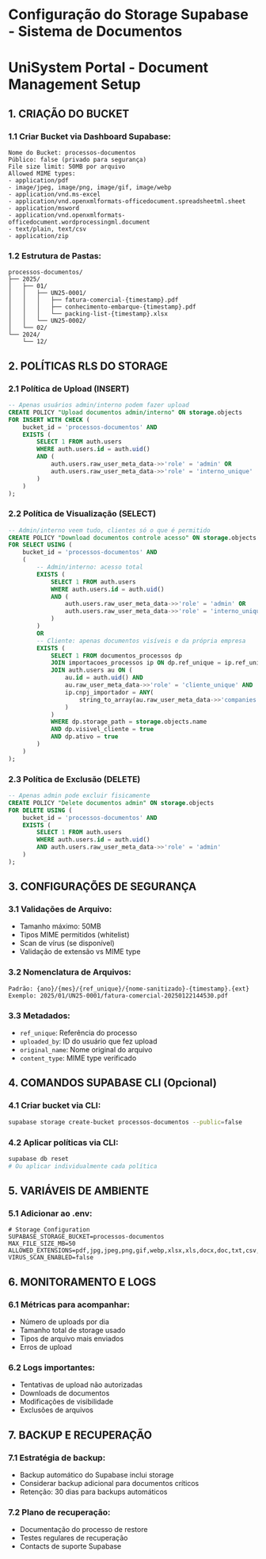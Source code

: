 # Configuração do Storage Supabase - Sistema de Documentos
# UniSystem Portal - Document Management Setup

## 1. CRIAÇÃO DO BUCKET

### 1.1 Criar Bucket via Dashboard Supabase:
```
Nome do Bucket: processos-documentos
Público: false (privado para segurança)
File size limit: 50MB por arquivo
Allowed MIME types: 
- application/pdf
- image/jpeg, image/png, image/gif, image/webp
- application/vnd.ms-excel
- application/vnd.openxmlformats-officedocument.spreadsheetml.sheet
- application/msword
- application/vnd.openxmlformats-officedocument.wordprocessingml.document
- text/plain, text/csv
- application/zip
```

### 1.2 Estrutura de Pastas:
```
processos-documentos/
├── 2025/
│   ├── 01/
│   │   ├── UN25-0001/
│   │   │   ├── fatura-comercial-{timestamp}.pdf
│   │   │   ├── conhecimento-embarque-{timestamp}.pdf
│   │   │   └── packing-list-{timestamp}.xlsx
│   │   └── UN25-0002/
│   └── 02/
└── 2024/
    └── 12/
```

## 2. POLÍTICAS RLS DO STORAGE

### 2.1 Política de Upload (INSERT)
```sql
-- Apenas usuários admin/interno podem fazer upload
CREATE POLICY "Upload documentos admin/interno" ON storage.objects
FOR INSERT WITH CHECK (
    bucket_id = 'processos-documentos' AND
    EXISTS (
        SELECT 1 FROM auth.users
        WHERE auth.users.id = auth.uid()
        AND (
            auth.users.raw_user_meta_data->>'role' = 'admin' OR
            auth.users.raw_user_meta_data->>'role' = 'interno_unique'
        )
    )
);
```

### 2.2 Política de Visualização (SELECT)
```sql
-- Admin/interno veem tudo, clientes só o que é permitido
CREATE POLICY "Download documentos controle acesso" ON storage.objects
FOR SELECT USING (
    bucket_id = 'processos-documentos' AND
    (
        -- Admin/interno: acesso total
        EXISTS (
            SELECT 1 FROM auth.users
            WHERE auth.users.id = auth.uid()
            AND (
                auth.users.raw_user_meta_data->>'role' = 'admin' OR
                auth.users.raw_user_meta_data->>'role' = 'interno_unique'
            )
        )
        OR
        -- Cliente: apenas documentos visíveis e da própria empresa
        EXISTS (
            SELECT 1 FROM documentos_processos dp
            JOIN importacoes_processos ip ON dp.ref_unique = ip.ref_unique
            JOIN auth.users au ON (
                au.id = auth.uid() AND
                au.raw_user_meta_data->>'role' = 'cliente_unique' AND
                ip.cnpj_importador = ANY(
                    string_to_array(au.raw_user_meta_data->>'companies', ',')
                )
            )
            WHERE dp.storage_path = storage.objects.name
            AND dp.visivel_cliente = true
            AND dp.ativo = true
        )
    )
);
```

### 2.3 Política de Exclusão (DELETE)
```sql
-- Apenas admin pode excluir fisicamente
CREATE POLICY "Delete documentos admin" ON storage.objects
FOR DELETE USING (
    bucket_id = 'processos-documentos' AND
    EXISTS (
        SELECT 1 FROM auth.users
        WHERE auth.users.id = auth.uid()
        AND auth.users.raw_user_meta_data->>'role' = 'admin'
    )
);
```

## 3. CONFIGURAÇÕES DE SEGURANÇA

### 3.1 Validações de Arquivo:
- Tamanho máximo: 50MB
- Tipos MIME permitidos (whitelist)
- Scan de vírus (se disponível)
- Validação de extensão vs MIME type

### 3.2 Nomenclatura de Arquivos:
```
Padrão: {ano}/{mes}/{ref_unique}/{nome-sanitizado}-{timestamp}.{ext}
Exemplo: 2025/01/UN25-0001/fatura-comercial-20250122144530.pdf
```

### 3.3 Metadados:
- `ref_unique`: Referência do processo
- `uploaded_by`: ID do usuário que fez upload
- `original_name`: Nome original do arquivo
- `content_type`: MIME type verificado

## 4. COMANDOS SUPABASE CLI (Opcional)

### 4.1 Criar bucket via CLI:
```bash
supabase storage create-bucket processos-documentos --public=false
```

### 4.2 Aplicar políticas via CLI:
```bash
supabase db reset
# Ou aplicar individualmente cada política
```

## 5. VARIÁVEIS DE AMBIENTE

### 5.1 Adicionar ao .env:
```env
# Storage Configuration
SUPABASE_STORAGE_BUCKET=processos-documentos
MAX_FILE_SIZE_MB=50
ALLOWED_EXTENSIONS=pdf,jpg,jpeg,png,gif,webp,xlsx,xls,docx,doc,txt,csv,zip
VIRUS_SCAN_ENABLED=false
```

## 6. MONITORAMENTO E LOGS

### 6.1 Métricas para acompanhar:
- Número de uploads por dia
- Tamanho total de storage usado
- Tipos de arquivo mais enviados
- Erros de upload

### 6.2 Logs importantes:
- Tentativas de upload não autorizadas
- Downloads de documentos
- Modificações de visibilidade
- Exclusões de arquivos

## 7. BACKUP E RECUPERAÇÃO

### 7.1 Estratégia de backup:
- Backup automático do Supabase inclui storage
- Considerar backup adicional para documentos críticos
- Retenção: 30 dias para backups automáticos

### 7.2 Plano de recuperação:
- Documentação do processo de restore
- Testes regulares de recuperação
- Contacts de suporte Supabase
